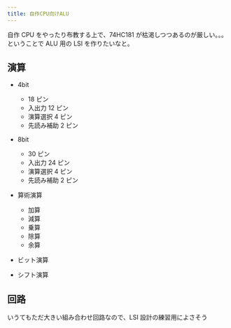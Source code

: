 ```yaml
---
title: 自作CPU向けALU
---
```


自作 CPU をやったり布教する上で、74HC181 が枯渇しつつあるのが厳しい。。。ということで ALU 用の LSI を作りたいなと。

## 演算

- 4bit
  - 18 ピン
  - 入出力 12 ピン
  - 演算選択 4 ピン
  - 先読み補助 2 ピン
- 8bit

  - 30 ピン
  - 入出力 24 ピン
  - 演算選択 4 ピン
  - 先読み補助 2 ピン

- 算術演算
  - 加算
  - 減算
  - 乗算
  - 除算
  - 余算
- ビット演算
- シフト演算

## 回路

いうてもただ大きい組み合わせ回路なので、LSI 設計の練習用によさそう
